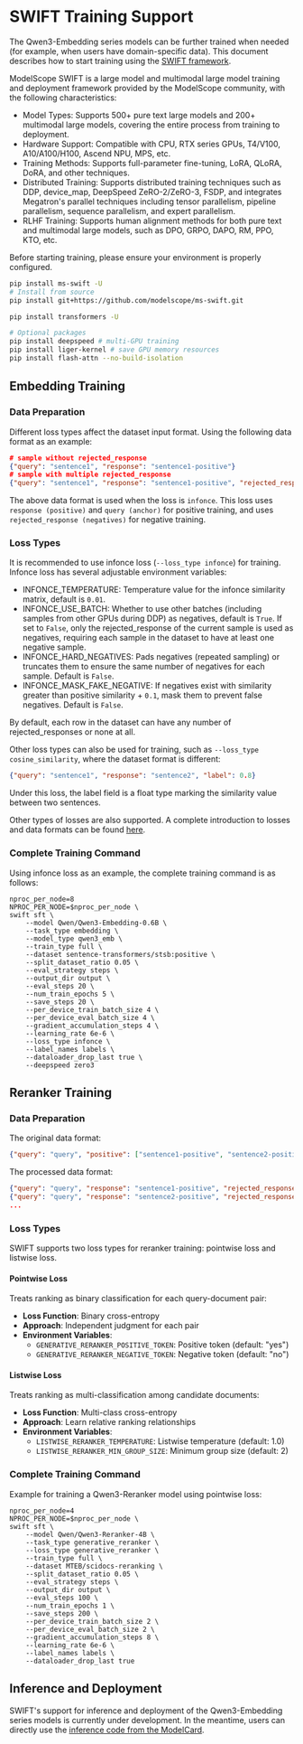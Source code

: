 # SWIFT Training Support

The Qwen3-Embedding series models can be further trained when needed (for example, when users have domain-specific data). This document describes how to start training using the [SWIFT framework](https://github.com/modelscope/swift).

ModelScope SWIFT is a large model and multimodal large model training and deployment framework provided by the ModelScope community, with the following characteristics:

- Model Types: Supports 500+ pure text large models and 200+ multimodal large models, covering the entire process from training to deployment.
- Hardware Support: Compatible with CPU, RTX series GPUs, T4/V100, A10/A100/H100, Ascend NPU, MPS, etc.
- Training Methods: Supports full-parameter fine-tuning, LoRA, QLoRA, DoRA, and other techniques.
- Distributed Training: Supports distributed training techniques such as DDP, device_map, DeepSpeed ZeRO-2/ZeRO-3, FSDP, and integrates Megatron's parallel techniques including tensor parallelism, pipeline parallelism, sequence parallelism, and expert parallelism.
- RLHF Training: Supports human alignment methods for both pure text and multimodal large models, such as DPO, GRPO, DAPO, RM, PPO, KTO, etc.

Before starting training, please ensure your environment is properly configured.

```bash
pip install ms-swift -U
# Install from source
pip install git+https://github.com/modelscope/ms-swift.git

pip install transformers -U

# Optional packages
pip install deepspeed # multi-GPU training
pip install liger-kernel # save GPU memory resources
pip install flash-attn --no-build-isolation
```

## Embedding Training

### Data Preparation

Different loss types affect the dataset input format. Using the following data format as an example:

```json
# sample without rejected_response
{"query": "sentence1", "response": "sentence1-positive"}
# sample with multiple rejected_response
{"query": "sentence1", "response": "sentence1-positive", "rejected_response":  ["sentence1-negative1", "sentence1-negative2", ...]}
```

The above data format is used when the loss is `infonce`. This loss uses `response (positive)` and `query (anchor)` for positive training, and uses `rejected_response (negatives)` for negative training.

### Loss Types

It is recommended to use infonce loss (`--loss_type infonce`) for training.
Infonce loss has several adjustable environment variables:

- INFONCE_TEMPERATURE: Temperature value for the infonce similarity matrix, default is `0.01`.
- INFONCE_USE_BATCH: Whether to use other batches (including samples from other GPUs during DDP) as negatives, default is `True`. If set to `False`, only the rejected_response of the current sample is used as negatives, requiring each sample in the dataset to have at least one negative sample.
- INFONCE_HARD_NEGATIVES: Pads negatives (repeated sampling) or truncates them to ensure the same number of negatives for each sample. Default is `False`.
- INFONCE_MASK_FAKE_NEGATIVE: If negatives exist with similarity greater than positive similarity + `0.1`, mask them to prevent false negatives. Default is `False`.

By default, each row in the dataset can have any number of rejected_responses or none at all.

Other loss types can also be used for training, such as `--loss_type cosine_similarity`, where the dataset format is different:

```json
{"query": "sentence1", "response": "sentence2", "label": 0.8}
```

Under this loss, the label field is a float type marking the similarity value between two sentences.

Other types of losses are also supported. A complete introduction to losses and data formats can be found [here](https://github.com/modelscope/ms-swift/blob/main/docs/source_en/BestPractices/Embedding.md).

### Complete Training Command

Using infonce loss as an example, the complete training command is as follows:

```shell
nproc_per_node=8
NPROC_PER_NODE=$nproc_per_node \
swift sft \
    --model Qwen/Qwen3-Embedding-0.6B \
    --task_type embedding \
    --model_type qwen3_emb \
    --train_type full \
    --dataset sentence-transformers/stsb:positive \
    --split_dataset_ratio 0.05 \
    --eval_strategy steps \
    --output_dir output \
    --eval_steps 20 \
    --num_train_epochs 5 \
    --save_steps 20 \
    --per_device_train_batch_size 4 \
    --per_device_eval_batch_size 4 \
    --gradient_accumulation_steps 4 \
    --learning_rate 6e-6 \
    --loss_type infonce \
    --label_names labels \
    --dataloader_drop_last true \
    --deepspeed zero3
```

## Reranker Training

### Data Preparation

The original data format:

```json
{"query": "query", "positive": ["sentence1-positive", "sentence2-positive", ...], "negative": ["sentence1-negative", "sentence2-negative", ...]}
```

The processed data format:

```json
{"query": "query", "response": "sentence1-positive", "rejected_response": ["sentence1-negative", "sentence2-negative", ...]}
{"query": "query", "response": "sentence2-positive", "rejected_response": ["sentence1-negative", "sentence2-negative", ...]}
...
```

### Loss Types

SWIFT supports two loss types for reranker training: pointwise loss and listwise loss.

#### Pointwise Loss
Treats ranking as binary classification for each query-document pair:
- **Loss Function**: Binary cross-entropy
- **Approach**: Independent judgment for each pair
- **Environment Variables**:
  - `GENERATIVE_RERANKER_POSITIVE_TOKEN`: Positive token (default: "yes")
  - `GENERATIVE_RERANKER_NEGATIVE_TOKEN`: Negative token (default: "no")

#### Listwise Loss
Treats ranking as multi-classification among candidate documents:
- **Loss Function**: Multi-class cross-entropy
- **Approach**: Learn relative ranking relationships
- **Environment Variables**:
  - `LISTWISE_RERANKER_TEMPERATURE`: Listwise temperature (default: 1.0)
  - `LISTWISE_RERANKER_MIN_GROUP_SIZE`: Minimum group size (default: 2)

### Complete Training Command

Example for training a Qwen3-Reranker model using pointwise loss:

```shell
nproc_per_node=4
NPROC_PER_NODE=$nproc_per_node \
swift sft \
    --model Qwen/Qwen3-Reranker-4B \
    --task_type generative_reranker \
    --loss_type generative_reranker \
    --train_type full \
    --dataset MTEB/scidocs-reranking \
    --split_dataset_ratio 0.05 \
    --eval_strategy steps \
    --output_dir output \
    --eval_steps 100 \
    --num_train_epochs 1 \
    --save_steps 200 \
    --per_device_train_batch_size 2 \
    --per_device_eval_batch_size 2 \
    --gradient_accumulation_steps 8 \
    --learning_rate 6e-6 \
    --label_names labels \
    --dataloader_drop_last true
```

## Inference and Deployment

SWIFT's support for inference and deployment of the Qwen3-Embedding series models is currently under development. In the meantime, users can directly use the [inference code from the ModelCard](https://huggingface.co/Qwen/Qwen3-Embedding-0.6B#sentence-transformers-usage).
